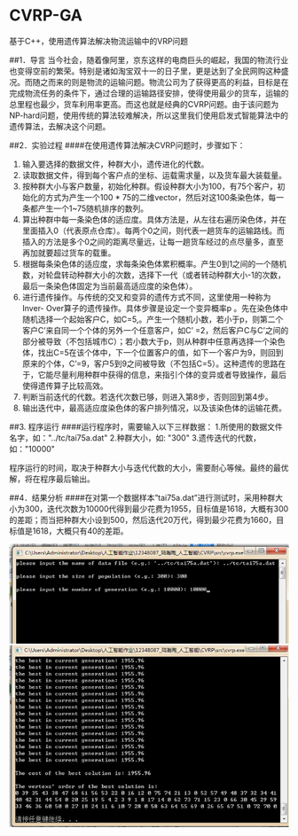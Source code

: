 # CVRP-GA
基于C++，使用遗传算法解决物流运输中的VRP问题

##1．导言
当今社会，随着像阿里，京东这样的电商巨头的崛起，我国的物流行业也变得空前的繁荣。特别是诸如淘宝双十一的日子里，更是达到了全民网购这种盛况。而随之而来的则是物流的运输问题。物流公司为了获得更高的利益，目标是在完成物流任务的条件下，通过合理的运输路径安排，使得使用最少的货车，运输的总里程也最少，货车利用率更高。而这也就是经典的CVRP问题。由于该问题为NP-hard问题，使用传统的算法较难解决，所以这里我们使用启发式智能算法中的遗传算法，去解决这个问题。


##2．实验过程
####在使用遗传算法解决CVRP问题时，步骤如下：
1.	输入要选择的数据文件，种群大小，遗传进化的代数。
2.	读取数据文件，得到每个客户点的坐标、运载需求量，以及货车最大装载量。
3.	按种群大小与客户数量，初始化种群。假设种群大小为100，有75个客户，初始化的方式为产生一个100 * 75的二维vector，然后对这100条染色体，每一条都产生一个1~75随机排序的数列。
4.	算出种群中每一条染色体的适应度。具体方法是，从左往右遍历染色体，并在里面插入0（代表原点仓库）。每两个0之间，则代表一趟货车的运输路线。而插入的方法是多个0之间的距离尽量远，让每一趟货车经过的点尽量多，直至再加就要超过货车的载重。
5.	根据每条染色体的适应度，求每条染色体累积概率。产生0到1之间的一个随机数，对轮盘转动种群大小的次数，选择下一代（或者转动种群大小-1的次数，最后一条染色体固定为当前最高适应度的染色体）。
6.	进行遗传操作。与传统的交叉和变异的遗传方式不同，这里使用一种称为Inver- Over算子的遗传操作。具体步骤是设定一个变异概率p 。先在染色体中随机选择一个起始客户C，如C=5,。产生一个随机小数，若小于p，则第二个客户C’来自同一个个体的另外一个任意客户，如C’ =2，然后客户C与C’之间的部分被导致（不包括城市C）；若小数大于p，则从种群中任意再选择一个染色体，找出C=5在该个体中，下一个位置客户的值，如下一个客户为9，则回到原来的个体，C’=9，客户5到9之间被导致（不包括C=5）。这种遗传的思路在于，它能尽量利用种群中获得的信息，来指引个体的变异或者导致操作，最后使得遗传算子比较高效。
7.	判断当前迭代的代数。若迭代次数已够，则进入第8步，否则回到第4步。
8.	输出迭代中，最高适应度染色体的客户排列情况，以及该染色体的运输花费。

##3. 程序运行
####运行程序时，需要输入以下三样数据：
1.所使用的数据文件名字，如："../tc/tai75a.dat"
2.种群大小，如: "300"
3.遗传迭代的代数，如："10000"

程序运行的时间，取决于种群大小与迭代代数的大小，需要耐心等候。最终的最优解，将在程序最后输出。

##4．结果分析
####在对第一个数据样本”tai75a.dat”进行测试时，采用种群大小为300，迭代次数为10000代得到最少花费为1955，目标值是1618，大概有300的差距；而当把种群大小设到500，然后迭代20万代，得到最少花费为1660，目标值是1618，大概只有40的差距。

![Alt text](./img/image1.png)
![Alt text](./img/image2.jpg)

